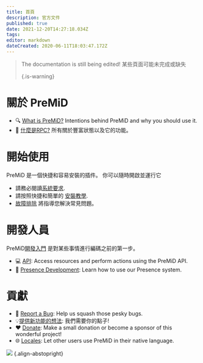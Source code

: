 ```yaml
---
title: 首頁
description: 官方文件
published: true
date: 2021-12-20T14:27:18.034Z
tags:
editor: markdown
dateCreated: 2020-06-11T18:03:47.172Z
---
```


> The documentation is still being edited! 某些頁面可能未完成或缺失 
> 
> {.is-warning}

# 關於 PreMiD
- :mag: [What is PreMiD?](/about) Intentions behind PreMiD and why you should use it.
- :link: [什麼是RPC?](https://discordapp.com/rich-presence) 所有關於豐富狀態以及它的功能。

# 開始使用

PreMiD 是一個快捷和容易安裝的插件。 你可以隨時開啟並運行它

- 請務必閱讀[系統要求](/install/requirements).
- 請按照快捷和簡單的 [安裝教學](/install).
- [故障排除](/troubleshooting) 將指導您解決常見問題。

# 開發人員

PreMiD[開發入門](/dev) 是對某些事情進行編碼之前的第一步。

- :computer: [API](/dev/api): Access resources and perform actions using the PreMiD API.
- :wrench: [Presence Development](/dev/presence): Learn how to use our Presence system.

# 貢獻
- :bug: [Report a Bug](https://github.com/PreMiD): Help us squash those pesky bugs.
- :bulb:[提供新功能的想法](https://discord.premid.app/): 我們需要你的點子!
- :heart: [Donate](https://www.patreon.com/Timeraa): Make a small donation or become a sponsor of this wonderful project!
- :globe_with_meridians: [Locales](https://translate.premid.app): Let other users use PreMiD in their native language.

![](https://beta.premid.app/img/logo.2b414dc2.gif) {.align-abstopright}
